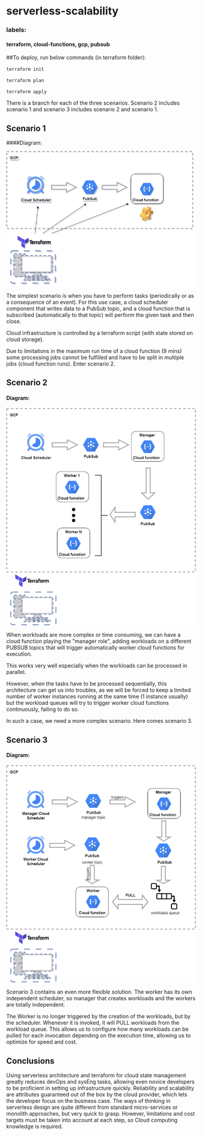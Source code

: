 # serverless-scalability

### labels:
#### terraform, cloud-functions, gcp, pubsub

##To deploy, run below commands (in terraform folder):
```
terraform init
```
```
terraform plan
```
```
terraform apply
```

There is a branch for each of the three scenarios. Scenario 2 includes scenario 1 and scenario 3 includes scenario 2 and scenario 1.

## Scenario 1
####Diagram:

![scenario 1 diagram](doc/serverless-scenario-1.png)

The simplest scenario is when you have to perform tasks (periodically or as a consequence of an event).
For this use case, a cloud scheduler component that writes data to a PubSub topic, and a cloud function that is subscribed (automatically to that topic) will perform the given task and then close.

Cloud infrastructure is controlled by a terraform script (with state stored on cloud storage). 

Due to limitations in the maximum run time of a cloud function (9 mins) some processing jobs cannot be fulfilled and have to be split in multiple jobs (cloud function runs). Enter scenario 2.

## Scenario 2
#### Diagram: 

![scenario 2 diagram](doc/serverless-scenario-2.png)

When workloads are more complex or time consuming, we can have a cloud function playing the "manager role", adding workloads on a different PUBSUB topics that will trigger automatically worker cloud functions for execution.

This works very well especially when the workloads can be processed in parallel. 

However, when the tasks have to be processed sequentially, this architecture can get us into troubles, as we will be forced to keep a limited number of worker instances running at the same time (1 instance usually) but the workload queues will try to trigger worker cloud functions continuously, failing to do so.

In such a case, we need a more complex scenario. Here comes scenario 3.

## Scenario 3
#### Diagram: 

![scenario 2 diagram](doc/serverless-scenario-3.png)

Scenario 3 contains an even more flexible solution. The worker has its own independent scheduler, so manager that creates workloads and the workers are totally independent.

The Worker is no longer triggered by the creation of the workloads, but by the scheduler. Whenever it is invoked, it will PULL workloads from the workload queue. This allows us to configure how many workloads can be pulled for each invocation depending on the execution time, allowing us to optimize for speed and cost.


## Conclusions

Using serverless architecture and terraform for cloud state management greatly reduces devOps and sysEng tasks, allowing even novice developers to be proficient in setting up infrastructure quickly. Reliability and scalability are attributes guaranteed out of the box by the cloud provider, which lets the developer focus on the business case. The ways of thinking in serverless design are quite different from standard micro-services or monolith approaches, but very quick to grasp. However, limitations and cost targets must be taken into account at each step, so Cloud computing knowledge is required.  